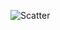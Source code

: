 ![Scatter](Predicting-Flight-Prices-Based-on-Various-Criteria\output-image\total_cost_by_day.jpg?raw=true "Title")